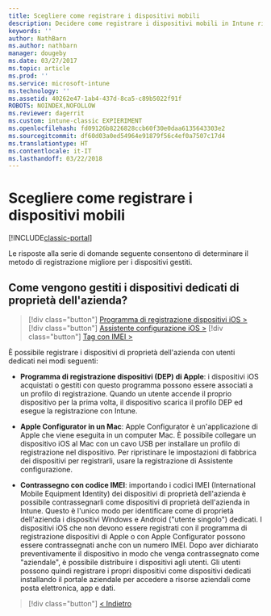 ```yaml
---
title: Scegliere come registrare i dispositivi mobili
description: Decidere come registrare i dispositivi mobili in Intune rispondendo ad alcune semplici domande
keywords: ''
author: NathBarn
ms.author: nathbarn
manager: dougeby
ms.date: 03/27/2017
ms.topic: article
ms.prod: ''
ms.service: microsoft-intune
ms.technology: ''
ms.assetid: 40262e47-1ab4-437d-8ca5-c89b5022f91f
ROBOTS: NOINDEX,NOFOLLOW
ms.reviewer: dagerrit
ms.custom: intune-classic EXPIERIMENT
ms.openlocfilehash: fd09126b8226828ccb60f30e0daa6135643303e2
ms.sourcegitcommit: df60d03a0ed54964e91879f56c4ef0a7507c17d4
ms.translationtype: HT
ms.contentlocale: it-IT
ms.lasthandoff: 03/22/2018
---
```

# <a name="choose-how-to-enroll-mobile-devices"></a>Scegliere come registrare i dispositivi mobili

[!INCLUDE[classic-portal](../includes/classic-portal.md)]

Le risposte alla serie di domande seguente consentono di determinare il metodo di registrazione migliore per i dispositivi gestiti.

## <a name="how-will-you-manage-dedicated-corporate-owned-devices"></a>**Come vengono gestiti i dispositivi dedicati di proprietà dell'azienda?**

  > [!div class="button"]
[Programma di registrazione dispositivi iOS >](/intune-classic/deploy-use/ios-device-enrollment-program-in-microsoft-intune)  
> [!div class="button"]
[Assistente configurazione iOS >](/intune-classic/deploy-use/ios-setup-assistant-enrollment-in-microsoft-intune)
> [!div class="button"]
[Tag con IMEI >](/intune-classic/deploy-use/specify-corporate-owned-devices-with-international-mobile-equipment-identity-imei-numbers)

  È possibile registrare i dispositivi di proprietà dell'azienda con utenti dedicati nei modi seguenti:

  - **Programma di registrazione dispositivi (DEP) di Apple**: i dispositivi iOS acquistati o gestiti con questo programma possono essere associati a un profilo di registrazione. Quando un utente accende il proprio dispositivo per la prima volta, il dispositivo scarica il profilo DEP ed esegue la registrazione con Intune.

  - **Apple Configurator in un Mac**: Apple Configurator è un'applicazione di Apple che viene eseguita in un computer Mac. È possibile collegare un dispositivo iOS al Mac con un cavo USB per installare un profilo di registrazione nel dispositivo. Per ripristinare le impostazioni di fabbrica dei dispositivi per registrarli, usare la registrazione di Assistente configurazione.

  - **Contrassegno con codice IMEI**: importando i codici IMEI (International Mobile Equipment Identity) dei dispositivi di proprietà dell'azienda è possibile contrassegnarli come dispositivi di proprietà dell'azienda in Intune. Questo è l'unico modo per identificare come di proprietà dell'azienda i dispositivi Windows e Android ("utente singolo") dedicati. I dispositivi iOS che non devono essere registrati con il programma di registrazione dispositivi di Apple o con Apple Configurator possono essere contrassegnati anche con un numero IMEI. Dopo aver dichiarato preventivamente il dispositivo in modo che venga contrassegnato come "aziendale", è possibile distribuire i dispositivi agli utenti. Gli utenti possono quindi registrare i propri dispositivi come dispositivi dedicati installando il portale aziendale per accedere a risorse aziendali come posta elettronica, app e dati.

> [!div class="button"]
[< Indietro](choose-how-to-enroll-devices3.md)
